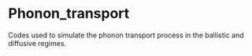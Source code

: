 # Phonon_transport
Codes used to simulate the phonon transport process in the ballistic and diffusive regimes.
